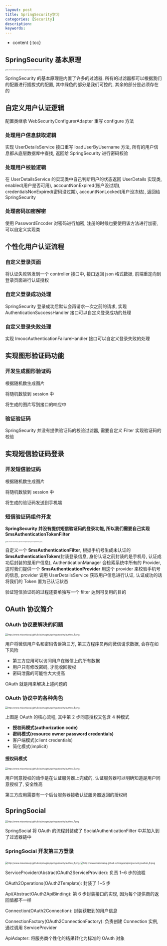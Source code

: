 ```yaml
---
layout: post
title: SpringSecurity学习
categories: [Security]
description: 
keywords: 
---
```


* content
{:toc}


## SpringSecurity 基本原理

<img src="http://www.miaomiaoqi.github.io/images/springsecurity/authen_1.png" alt="http://www.miaomiaoqi.github.io/images/springsecurity/authen_1.png" style="zoom: 25%;" />

SpringSecurity 的基本原理是内置了许多的过滤器, 所有的过滤器都可以根据我们的配置进行插拔式的配置, 其中绿色的部分是我们可控的, 其余的部分是必须存在的

## 自定义用户认证逻辑

配置类继承 WebSecurityConfigurerAdapter 重写 configure 方法



### 处理用户信息获取逻辑

实现 UserDetailsService 接口重写 loadUserByUsername 方法, 所有的用户信息都从底层数据库中查找, 返回给 SpringSecurity 进行密码校验

### 处理用户校验逻辑

在 UserDetailsService 的实现类中自己判断用户的状态返回 UserDetails 实现类, enabled(用户是否可用), accountNonExpired(账户没过期), credentialsNonExpired(密码没过期), accountNonLocked(用户没冻结), 返回给 SpringSecurity

### 处理密码加密解密

使用 PasswordEncoder 对密码进行加密, 注册的时候也要使用该方法进行加密, 可以自定义实现类



## 个性化用户认证流程

### 自定义登录页面

将认证失败转发到一个 controller 接口中, 接口返回 json 格式数据, 前端重定向到登录页面进行认证授权

### 自定义登录成功处理

SpringSecurity 登录成功后默认会再请求一次之前的请求, 实现 AuthenticationSuccessHandler 接口可以自定义登录成功的处理

### 自定义登录失败处理

实现 ImoocAuthenticationFailureHandler 接口可以自定义登录失败的处理





## 实现图形验证码功能

### 开发生成图形验证码

根据随机数生成图片

将随机数放到 session 中

将生成的图片写到接口的响应中

### 验证验证码

SpringSecurity 并没有提供验证码的校验过滤器, 需要自定义 Filter 实现验证码的校验





## 实现短信验证码登录

### 开发短信验证码

根据随机数生成图片

将随机数放到 session 中

将生成的验证码发送到手机端

### 短信验证码组件开发

**SpringSecurity 并没有提供短信验证码的登录功能, 所以我们需要自己实现 SmsAuthenticationTokenFilter**

<img src="http://www.miaomiaoqi.github.io/images/springsecurity/authen_2.png" alt="http://www.miaomiaoqi.github.io/images/springsecurity/authen_2.png" style="zoom: 25%;" />

自定义一个 **SmsAuthenticationFilter**, 根据手机号生成未认证的 **SmsAuthenticationToken**(封装登录信息, 身份认证之前封装的是手机号, 认证成功后封装的是用户信息), AuthenticationManager 会检索系统中所有的 Provider, 这时我们提供一个 **SmsAuthenticationProvider** 用这个 provider 来校验手机号的信息, provider 调用 UserDetailsService 获取用户信息进行认证, 认证成功的话将我们的 Token 置为已认证状态

验证短信验证码的过程还要单独写一个 filter 达到可复用的目的



## OAuth 协议简介

### OAuth 协议要解决的问题

<img src="http://www.miaomiaoqi.github.io/images/springsecurity/authen_3.png" alt="http://www.miaomiaoqi.github.io/images/springsecurity/authen_3.png" style="zoom: 50%;" />

用户将微信用户名和密码告诉第三方, 第三方程序员再向微信请求数据, 会存在如下风险

*   第三方应用可以访问用户在微信上的所有数据
*   用户只有修改密码, 才能收回授权
*   密码泄露的可能性大大提高

OAuth 就是用来解决上述问题的

### OAuth 协议中的各种角色

<img src="http://www.miaomiaoqi.github.io/images/springsecurity/authen_4.png" alt="http://www.miaomiaoqi.github.io/images/springsecurity/authen_4.png" style="zoom: 50%;" />

上图是 OAuth 的核心流程, 其中第 2 步同意授权又包含 4 种模式

*   **授权码模式(authorization code)**
*   **密码模式(resource owner password credentials)**
*   客户端模式(client credentials)
*   简化模式(implicit)

#### 授权码模式

<img src="http://www.miaomiaoqi.github.io/images/springsecurity/authen_5.png" alt="http://www.miaomiaoqi.github.io/images/springsecurity/authen_5.png" style="zoom: 50%;" />

用户同意授权的动作是在认证服务器上完成的, 认证服务器可以明确知道是用户同意授权了, 安全性高

第三方应用需要有一个后台服务器接收认证服务器返回的授权码

## SpringSocial

<img src="http://www.miaomiaoqi.github.io/images/springsecurity/authen_7.png" alt="http://www.miaomiaoqi.github.io/images/springsecurity/authen_7.png" style="zoom: 50%;" />

SpringSocial 将 OAuth 的流程封装成了 SocialAuthenticationFilter 中并加入到了过滤器链中

### SpringSocial 开发第三方登录

<img src="http://www.miaomiaoqi.github.io/images/springsecurity/authen_8.png" alt="http://www.miaomiaoqi.github.io/images/springsecurity/authen_8.png" style="zoom: 50%;" />

<img src="http://www.miaomiaoqi.github.io/images/springsecurity/authen_6.png" alt="http://www.miaomiaoqi.github.io/images/springsecurity/authen_6.png" style="zoom: 50%;" />

ServiceProvider(AbstractOAuth2ServiceProvider): 负责 1~6 步的流程

OAuth2Operations(OAuth2Template): 封装了 1~5 步

Api(AbstractOAuth2ApiBinding): 第 6 步封装接口的实现, 因为每个提供商的返回值都不一样



Connection(OAuth2Connection): 封装获取到的用户信息

ConnectionFactory(OAuth2ConnectionFactory): 负责创建 Connection 实例, 通过调用 ServiceProvider

ApiAdapter: 将服务商个性化的结果转化为标准的 OAuth 对象

